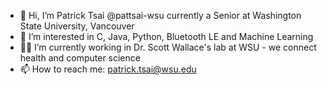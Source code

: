 - 👋 Hi, I’m Patrick Tsai @pattsai-wsu currently a Senior at Washington State University, Vancouver
- 👀 I’m interested in C, Java, Python, Bluetooth LE and Machine Learning
- 🤷‍♂️ I’m currently working in Dr. Scott Wallace's lab at WSU - we connect health and computer science
- 📫 How to reach me: patrick.tsai@wsu.edu

<!---
pattsai-wsu/pattsai-wsu is a ✨ special ✨ repository because its `README.md` (this file) appears on your GitHub profile.
You can click the Preview link to take a look at your changes.
--->
